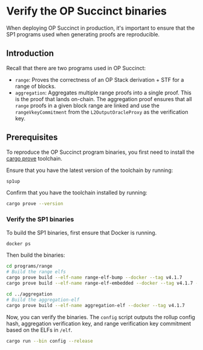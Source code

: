 # Verify the OP Succinct binaries

When deploying OP Succinct in production, it's important to ensure that the SP1 programs used when generating proofs are reproducible.

## Introduction

Recall that there are two programs used in OP Succinct:
- `range`: Proves the correctness of an OP Stack derivation + STF for a range of blocks.
- `aggregation`: Aggregates multiple range proofs into a single proof. This is the proof that lands on-chain. The aggregation proof ensures that all `range` proofs in a given block range are linked and use the `rangeVkeyCommitment` from the `L2OutputOracleProxy` as the verification key.

## Prerequisites

To reproduce the OP Succinct program binaries, you first need to install the [cargo prove](https://docs.succinct.xyz/docs/sp1/getting-started/install#option-1-prebuilt-binaries-recommended) toolchain.

Ensure that you have the latest version of the toolchain by running:

```bash
sp1up
```

Confirm that you have the toolchain installed by running:

```bash
cargo prove --version
```

### Verify the SP1 binaries

To build the SP1 binaries, first ensure that Docker is running.

```bash
docker ps
```

Then build the binaries:

```bash
cd programs/range
# Build the range elfs
cargo prove build --elf-name range-elf-bump --docker --tag v4.1.7
cargo prove build --elf-name range-elf-embedded --docker --tag v4.1.7 --features embedded

cd ../aggregation
# Build the aggregation-elf
cargo prove build --elf-name aggregation-elf --docker --tag v4.1.7
```

Now, you can verify the binaries. The `config` script outputs the rollup config hash, aggregation verification key, and range verification key commitment based on the ELFs in `/elf`.

```bash
cargo run --bin config --release
```
